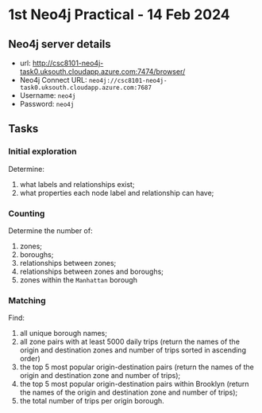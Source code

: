 # 1st Neo4j Practical - 14 Feb 2024

## Neo4j server details

- url: http://csc8101-neo4j-task0.uksouth.cloudapp.azure.com:7474/browser/
- Neo4j Connect URL: `neo4j://csc8101-neo4j-task0.uksouth.cloudapp.azure.com:7687`
- Username: `neo4j`
- Password: `neo4j`

## Tasks

### Initial exploration

Determine:

1. what labels and relationships exist;
2. what properties each node label and relationship can have;

### Counting

Determine the number of:

1. zones;
2. boroughs;
3. relationships between zones;
4. relationships between zones and boroughs;
5. zones within the `Manhattan` borough

### Matching

Find:

1. all unique borough names;
2. all zone pairs with at least 5000 daily trips (return the names of the origin and destination zones and number of trips sorted in ascending order)
3. the top 5 most popular origin-destination pairs (return the names of the origin and destination zone and number of trips);
4. the top 5 most popular origin-destination pairs within Brooklyn (return the names of the origin and destination zone and number of trips);
5. the total number of trips per origin borough.

